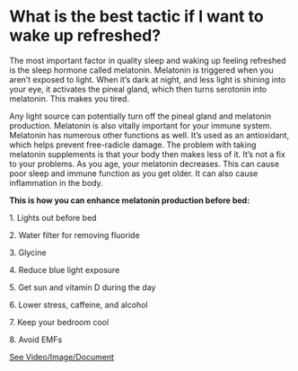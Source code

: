 # What is the best tactic if I want to wake up refreshed?

The most important factor in quality sleep and waking up feeling refreshed is the sleep hormone called melatonin. Melatonin is triggered when you aren’t exposed to light. When it’s dark at night, and less light is shining into your eye, it activates the pineal gland, which then turns serotonin into melatonin. This makes you tired.

Any light source can potentially turn off the pineal gland and melatonin production. Melatonin is also vitally important for your immune system. Melatonin has numerous other functions as well. It’s used as an antioxidant, which helps prevent free-radicle damage. The problem with taking melatonin supplements is that your body then makes less of it. It’s not a fix to your problems. As you age, your melatonin decreases. This can cause poor sleep and immune function as you get older. It can also cause inflammation in the body.

**This is how you can enhance melatonin production before bed:**

1\. Lights out before bed

2\. Water filter for removing fluoride

3\. Glycine

4\. Reduce blue light exposure

5\. Get sun and vitamin D during the day

6\. Lower stress, caffeine, and alcohol

7\. Keep your bedroom cool

8\. Avoid EMFs

 [See Video/Image/Document](https://hls-player.drberg.com/asset?path=migrated-assets/how-to-wake-up-refreshed-every-morning-inadequate-sleep-drberg-on-melatonin-and-sleep)